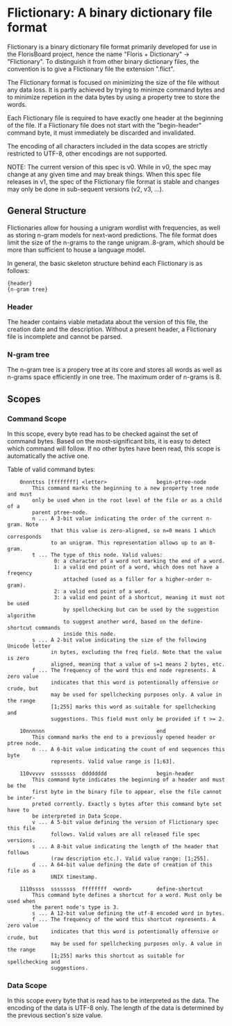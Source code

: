 # Flictionary: A binary dictionary file format
Flictionary is a binary dictionary file format primarily developed for use in
the FlorisBoard project, hence the name "Floris + Dictionary" -> "Flictionary".
To distinguish it from other binary dictionary files, the convention is to
give a Flictionary file the extension ".flict".

The Flictionary format is focused on minimizing the size of the file without
any data loss. It is partly achieved by trying to minimze command bytes and to
minimize repetion in the data bytes by using a property tree to store the words.

Each Flictionary file is required to have exactly one header at the beginning
of the file. If a Flictionary file does not start with the "begin-header"
command byte, it must immediately be discarded and invalidated.

The encoding of all characters included in the data scopes are strictly
restricted to UTF-8, other encodings are not supported.

NOTE: The current version of this spec is v0. While in v0, the spec may change
at any given time and may break things. When this spec file releases in v1,
the spec of the Flictionary file format is stable and changes may only be done
in sub-sequent versions (v2, v3, ...).

## General Structure
Flictionaries allow for housing a unigram wordlist with frequencies, as well as
storing n-gram models for next-word predictions. The file format does limit the
size of the n-grams to the range unigram..8-gram, which should be more than
sufficient to house a language model.

In general, the basic skeleton structure behind each Flictionary is as follows:

```
{header}
{n-gram tree}
```

### Header
The header contains viable metadata about the version of this file, the creation
date and the description. Without a present header, a Flictionary file is
incomplete and cannot be parsed.

### N-gram tree
The n-gram tree is a propery tree at its core and stores all words as well as
n-grams space efficiently in one tree. The maximum order of n-grams is 8.

## Scopes

### Command Scope
In this scope, every byte read has to be checked against the set of command
bytes. Based on the most-significant bits, it is easy to detect which
command will follow. If no other bytes have been read, this scope is
automatically the active one.

Table of valid command bytes:

```
    0nnnttss [ffffffff] <letter>                begin-ptree-node
        This command marks the beginning to a new property tree node and must
        only be used when in the root level of the file or as a child of a
        parent ptree-node.
        n ... A 3-bit value indicating the order of the current n-gram. Note
              that this value is zero-aligned, so n=0 means 1 which corresponds
              to an unigram. This representation allows up to an 8-gram.
        t ... The type of this node. Valid values:
               0: a character of a word not marking the end of a word.
               1: a valid end point of a word, which does not have a freqency
                  attached (used as a filler for a higher-order n-gram).
               2: a valid end point of a word.
               3: a valid end point of a shortcut, meaning it must not be used
                  by spellchecking but can be used by the suggestion algorithm
                  to suggest another word, based on the define-shortcut commands
                  inside this node.
        s ... A 2-bit value indicating the size of the following Unicode letter
              in bytes, excluding the freq field. Note that the value is zero
              aligned, meaning that a value of s=1 means 2 bytes, etc.
        f ... The frequency of the word this end node represents. A zero value
              indicates that this word is potentionally offensive or crude, but
              may be used for spellchecking purposes only. A value in the range
              [1;255] marks this word as suitable for spellchecking and
              suggestions. This field must only be provided if t >= 2.

    10nnnnnn                                    end
        This command marks the end to a previously opened header or ptree node.
        n ... A 6-bit value indicating the count of end sequences this byte
              represents. Valid value range is [1;63].

    110vvvvv  ssssssss  dddddddd                begin-header
        This command byte indicates the beginning of a header and must be the
        first byte in the binary file to appear, else the file cannot be inter-
        preted corrently. Exactly s bytes after this command byte set have to
        be interpreted in Data Scope.
        v ... A 5-bit value defining the version of Flictionary spec this file
              follows. Valid values are all released file spec versions.
        s ... A 8-bit value indicating the length of the header that follows
              (raw description etc.). Valid value range: [1;255].
        d ... A 64-bit value defining the date of creation of this file as a
              UNIX timestamp.

    1110ssss  ssssssss  ffffffff  <word>        define-shortcut
        This command byte defines a shortcut for a word. Must only be used when
        the parent node's type is 3.
        s ... A 12-bit value defining the utf-8 encoded word in bytes.
        f ... The frequency of the word this shortcut represents. A zero value
              indicates that this word is potentionally offensive or crude, but
              may be used for spellchecking purposes only. A value in the range
              [1;255] marks this shortcut as suitable for spellchecking and
              suggestions.
```

### Data Scope
In this scope every byte that is read has to be interpreted as the data.
The encoding of the data is UTF-8 only. The length of the data is determined
by the previous section's size value.
